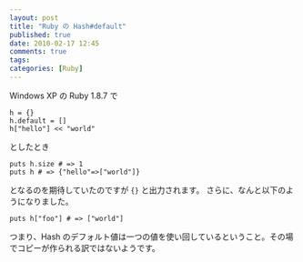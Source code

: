 ```yaml
---
layout: post
title: "Ruby の Hash#default"
published: true
date: 2010-02-17 12:45
comments: true
tags:
categories: [Ruby]
---
```


Windows XP の Ruby 1.8.7 で

```
h = {}
h.default = []
h["hello"] << "world"
```

としたとき

```
puts h.size # => 1
puts h # => {"hello"=>["world"]}
```

となるのを期待していたのですが `{}` と出力されます。
さらに、なんと以下のようになりました。

```
puts h["foo"] # => ["world"]
```

つまり、Hash のデフォルト値は一つの値を使い回しているということ。その場でコピーが作られる訳ではないようです。
